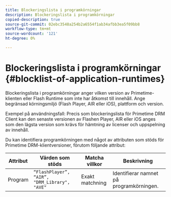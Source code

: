 ```yaml
---
title: Blockeringslista i programkörningar
description: Blockeringslista i programkörningar
copied-description: true
source-git-commit: 02ebc3548a254b2a6554f1ab34afbb3ea5f09bb8
workflow-type: tm+mt
source-wordcount: '121'
ht-degree: 0%

---
```


# Blockeringslista i programkörningar {#blocklist-of-application-runtimes}

Blockeringslista i programkörningar anger vilken version av Primetime-klienten eller Flash Runtime som inte har åtkomst till innehåll. Ange begränsad körningsmiljö (Flash Player, AIR eller iOS), plattform och version.

Exempel på användningsfall: Precis som blockeringslista för Primetime DRM Client kan den senaste versionen av Flashen Player, AIR eller iOS anges som den lägsta version som krävs för hämtning av licenser och uppspelning av innehåll.

Du kan identifiera programkörningen med något av attributen som stöds för Primetime DRM-klientversioner, förutom följande attribut:

| **Attribut** | **Värden som stöds** | **Matcha villkor** | **Beskrivning** |
|---|---|---|---|
| Program | `“FlashPlayer”, “AIR”, "DRM_Library", "AVE"` | Exakt matchning | Identifierar namnet på programkörningen. |
